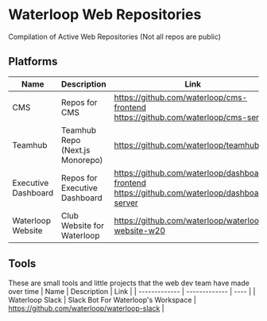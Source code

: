 # Waterloop Web Repositories
Compilation of Active Web Repositories (Not all repos are public)


## Platforms
| Name  | Description | Link |
| ------------- | ------------- | ---- |
| CMS  | Repos for CMS  |  https://github.com/waterloop/cms-frontend https://github.com/waterloop/cms-server            |
| Teamhub  | Teamhub Repo (Next.js Monorepo)  |   https://github.com/waterloop/teamhub    |
| Executive Dashboard  | Repos for Executive Dashboard  | https://github.com/waterloop/dashboard-frontend https://github.com/waterloop/dashboard-server      |
| Waterloop Website | Club Website for Waterloop | https://github.com/waterloop/waterloop-website-w20 |

## Tools
These are small tools and little projects that the web dev team have made over time
| Name  | Description | Link |
| ------------- | ------------- | ---- |
| Waterloop Slack  | Slack Bot For Waterloop's Workspace  |  https://github.com/waterloop/waterloop-slack  |


